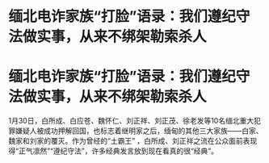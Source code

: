 # 缅北电诈家族“打脸”语录：我们遵纪守法做实事，从来不绑架勒索杀人

# 缅北电诈家族“打脸”语录：我们遵纪守法做实事，从来不绑架勒索杀人

1月30日，白所成、白应苍、魏怀仁、刘正祥、刘正茂、徐老发等10名缅北重大犯罪嫌疑人被成功押解回国，也标志着继明家之后，缅甸的其他三大家族——白家、魏家和刘家的覆灭。作为曾经的“土霸王”
，白所成、刘正祥之流在公众面前表现得“正气凛然”“遵纪守法”，许多经典发言放到现在看真的很“经典”。

